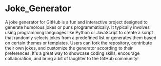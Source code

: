 # Joke_Generator

A joke generator for GitHub is a fun and interactive project designed to generate humorous jokes or puns programmatically. It typically involves using programming languages like Python or JavaScript to create a script that randomly selects jokes from a predefined list or generates them based on certain themes or templates. Users can fork the repository, contribute their own jokes, and customize the generator according to their preferences. It's a great way to showcase coding skills, encourage collaboration, and bring a bit of laughter to the GitHub community!
